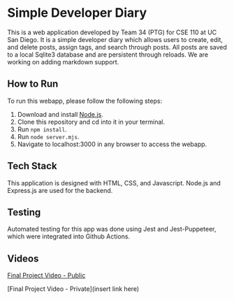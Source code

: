 # Simple Developer Diary

This is a web application developed by Team 34 (PTG) for CSE 110 at UC San Diego. It is a simple developer diary which allows users to create, edit, and delete posts, assign tags, and search through posts. All posts are saved to a local Sqlite3 database and are persistent through reloads. We are working on adding markdown support.

## How to Run

To run this webapp, please follow the following steps:
1. Download and install [Node.js](https://nodejs.org/en/download/prebuilt-installer).
2. Clone this repository and cd into it in your terminal.
3. Run `npm install`.
4. Run `node server.mjs`.
5. Navigate to localhost:3000 in any browser to access the webapp.

## Tech Stack

This application is designed with HTML, CSS, and Javascript. Node.js and Express.js are used for the backend.

## Testing

Automated testing for this app was done using Jest and Jest-Puppeteer, which were integrated into Github Actions. 


## Videos
[Final Project Video - Public](https://www.youtube.com/watch?v=tayXzgBV8lg&ab_channel=joonjoon)

[Final Project Video - Private](insert link here)
